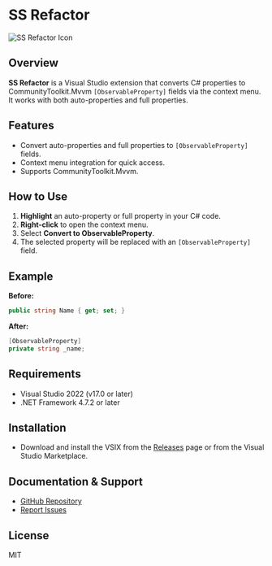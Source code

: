 # SS Refactor

![SS Refactor Icon](Resources/Images/icon.png)

## Overview

**SS Refactor** is a Visual Studio extension that converts C# properties to CommunityToolkit.Mvvm `[ObservableProperty]` fields via the context menu. It works with both auto-properties and full properties.

## Features
- Convert auto-properties and full properties to `[ObservableProperty]` fields.
- Context menu integration for quick access.
- Supports CommunityToolkit.Mvvm.

## How to Use
1. **Highlight** an auto-property or full property in your C# code.
2. **Right-click** to open the context menu.
3. Select **Convert to ObservableProperty**.
4. The selected property will be replaced with an `[ObservableProperty]` field.

## Example
**Before:**
```csharp
public string Name { get; set; }
```
**After:**
```csharp
[ObservableProperty]
private string _name;
```

## Requirements
- Visual Studio 2022 (v17.0 or later)
- .NET Framework 4.7.2 or later

## Installation
- Download and install the VSIX from the [Releases](https://github.com/BillyMartin1964/SsExtensions/releases) page or from the Visual Studio Marketplace.

## Documentation & Support
- [GitHub Repository](https://github.com/BillyMartin1964/SsExtensions)
- [Report Issues](https://github.com/BillyMartin1964/SsExtensions/issues)

## License
MIT

